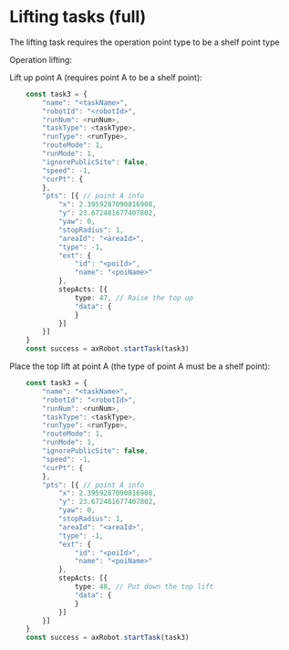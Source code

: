 # Lifting tasks (full)

The lifting task requires the operation point type to be a shelf point type

Operation lifting:

Lift up point A (requires point A to be a shelf point):
```typescript
	const task3 = {
		"name": "<taskName>",
		"robotId": "<robotId>",
		"runNum": <runNum>,
		"taskType": <taskType>,
		"runType": <runType>,
		"routeMode": 1,
		"runMode": 1,
		"ignorePublicSite": false,
		"speed": -1,
		"curPt": {
		},
		"pts": [{ // point A info
			"x": 2.3959287090816908,
			"y": 23.672481677407802,
			"yaw": 0,
			"stopRadius": 1,
			"areaId": "<areaId>",
			"type": -1,
			"ext": {
				"id": "<poiId>",
				"name": "<poiName>"
			},
			stepActs: [{
				type: 47, // Raise the top up
				"data": {
            	}
			}]
		}]
	}
	const success = axRobot.startTask(task3)
```
Place the top lift at point A (the type of point A must be a shelf point):
```typescript
	const task3 = {
		"name": "<taskName>",
		"robotId": "<robotId>",
		"runNum": <runNum>,
		"taskType": <taskType>,
		"runType": <runType>,
		"routeMode": 1,
		"runMode": 1,
		"ignorePublicSite": false,
		"speed": -1,
		"curPt": {
		},
		"pts": [{ // point A info
			"x": 2.3959287090816908,
			"y": 23.672481677407802,
			"yaw": 0,
			"stopRadius": 1,
			"areaId": "<areaId>",
			"type": -1,
			"ext": {
				"id": "<poiId>",
				"name": "<poiName>"
			},
			stepActs: [{
				type: 48, // Put down the top lift
				"data": {
            	}
			}]
		}]
	}
	const success = axRobot.startTask(task3)
```
